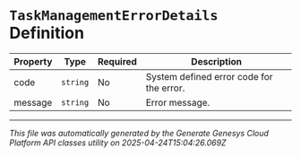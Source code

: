# `TaskManagementErrorDetails` Definition

| Property | Type | Required | Description |
|----------|------|----------|-------------|
| code | `string` | No | System defined error code for the error. |
| message | `string` | No | Error message. |

---

*This file was automatically generated by the Generate Genesys Cloud Platform API classes utility on 2025-04-24T15:04:26.069Z*